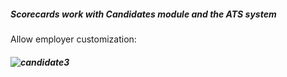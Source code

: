 ##### Scorecards work with Candidates module and the ATS system

Allow employer customization:

##### ![candidate3](../../../../public/images/candidate3.png)

